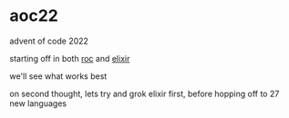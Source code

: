 # aoc22
advent of code 2022


starting off in both [roc](https://www.roc-lang.org/tutorial) and [elixir](https://elixir-lang.org/)

we'll see what works best




on second thought, lets try and grok elixir first, before hopping off to 27 new languages

